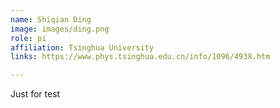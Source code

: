 ```yaml
---
name: Shiqian Ding
image: images/ding.png
role: pi
affiliation: Tsinghua University
links: https://www.phys.tsinghua.edu.cn/info/1096/4938.htm

---
```


Just for test

